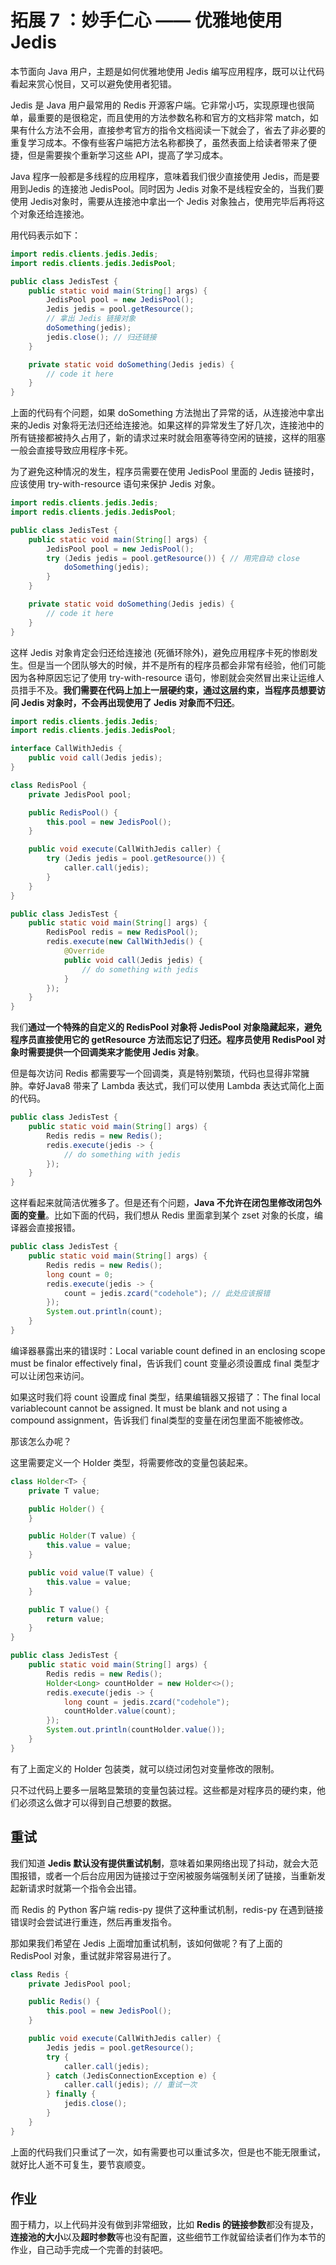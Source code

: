 # 拓展 **7** ：妙手仁心 **—— 优雅地使用 Jedis**

本节面向 Java 用户，主题是如何优雅地使用 Jedis 编写应用程序，既可以让代码看起来赏心悦目，又可以避免使用者犯错。

Jedis 是 Java 用户最常用的 Redis 开源客户端。它非常小巧，实现原理也很简单，最重要的是很稳定，而且使用的方法参数名称和官方的文档非常 match，如果有什么方法不会用，直接参考官方的指令文档阅读一下就会了，省去了非必要的重复学习成本。不像有些客户端把方法名称都换了，虽然表面上给读者带来了便捷，但是需要挨个重新学习这些 API，提高了学习成本。

Java 程序一般都是多线程的应用程序，意味着我们很少直接使用 Jedis，而是要用到Jedis 的连接池  JedisPool。同时因为 Jedis 对象不是线程安全的，当我们要使用 Jedis对象时，需要从连接池中拿出一个 Jedis 对象独占，使用完毕后再将这个对象还给连接池。

用代码表示如下：

```java
import redis.clients.jedis.Jedis;
import redis.clients.jedis.JedisPool;

public class JedisTest {
    public static void main(String[] args) {
        JedisPool pool = new JedisPool();
        Jedis jedis = pool.getResource();
        // 拿出 Jedis 链接对象
        doSomething(jedis);
        jedis.close(); // 归还链接
    }

    private static void doSomething(Jedis jedis) {
        // code it here
    }
}
```



上面的代码有个问题，如果 doSomething 方法抛出了异常的话，从连接池中拿出来的Jedis 对象将无法归还给连接池。如果这样的异常发生了好几次，连接池中的所有链接都被持久占用了，新的请求过来时就会阻塞等待空闲的链接，这样的阻塞一般会直接导致应用程序卡死。

为了避免这种情况的发生，程序员需要在使用 JedisPool 里面的 Jedis 链接时，应该使用 try-with-resource 语句来保护 Jedis 对象。

```java
import redis.clients.jedis.Jedis;
import redis.clients.jedis.JedisPool;

public class JedisTest {
    public static void main(String[] args) {
        JedisPool pool = new JedisPool();
        try (Jedis jedis = pool.getResource()) { // 用完自动 close
            doSomething(jedis);
        }
    }

    private static void doSomething(Jedis jedis) {
        // code it here
    }
}
```



这样 Jedis 对象肯定会归还给连接池 (死循环除外)，避免应用程序卡死的惨剧发生。但是当一个团队够大的时候，并不是所有的程序员都会非常有经验，他们可能因为各种原因忘记了使用 try-with-resource 语句，惨剧就会突然冒出来让运维人员措手不及。**我们需要在代码上加上一层硬约束，通过这层约束，当程序员想要访问 Jedis 对象时，不会再出现使用了 Jedis 对象而不归还**。

```java
import redis.clients.jedis.Jedis;
import redis.clients.jedis.JedisPool;

interface CallWithJedis {
    public void call(Jedis jedis);
}

class RedisPool {
    private JedisPool pool;

    public RedisPool() {
        this.pool = new JedisPool();
    }

    public void execute(CallWithJedis caller) {
        try (Jedis jedis = pool.getResource()) {
            caller.call(jedis);
        }
    }
}

public class JedisTest {
    public static void main(String[] args) {
        RedisPool redis = new RedisPool();
        redis.execute(new CallWithJedis() {
            @Override
            public void call(Jedis jedis) {
                // do something with jedis
            }
        });
    }
}
```



我们**通过一个特殊的自定义的 RedisPool 对象将 JedisPool 对象隐藏起来，避免程序员直接使用它的 getResource 方法而忘记了归还。程序员使用 RedisPool 对象时需要提供一个回调类来才能使用 Jedis 对象**。

但是每次访问 Redis 都需要写一个回调类，真是特别繁琐，代码也显得非常臃肿。幸好Java8 带来了 Lambda 表达式，我们可以使用 Lambda 表达式简化上面的代码。

```java
public class JedisTest {
    public static void main(String[] args) {
        Redis redis = new Redis();
        redis.execute(jedis -> {
            // do something with jedis
        });
    }
}
```



这样看起来就简洁优雅多了。但是还有个问题，**Java 不允许在闭包里修改闭包外面的变量**。比如下面的代码，我们想从 Redis 里面拿到某个 zset 对象的长度，编译器会直接报错。

```java
public class JedisTest {
    public static void main(String[] args) {
        Redis redis = new Redis();
        long count = 0;
        redis.execute(jedis -> {
            count = jedis.zcard("codehole"); // 此处应该报错
        });
        System.out.println(count);
    }
}
```



编译器暴露出来的错误时：Local variable count defined in an enclosing scope must be finalor effectively final，告诉我们 count 变量必须设置成 final 类型才可以让闭包来访问。

如果这时我们将 count 设置成 final 类型，结果编辑器又报错了：The final local variablecount cannot be assigned. It must be blank and not using a compound assignment，告诉我们 final类型的变量在闭包里面不能被修改。

那该怎么办呢？

这里需要定义一个 Holder 类型，将需要修改的变量包装起来。

```java
class Holder<T> {
    private T value;

    public Holder() {
    }

    public Holder(T value) {
        this.value = value;
    }

    public void value(T value) {
        this.value = value;
    }

    public T value() {
        return value;
    }
}

public class JedisTest {
    public static void main(String[] args) {
        Redis redis = new Redis();
        Holder<Long> countHolder = new Holder<>();
        redis.execute(jedis -> {
            long count = jedis.zcard("codehole");
            countHolder.value(count);
        });
        System.out.println(countHolder.value());
    }
}
```



有了上面定义的 Holder 包装类，就可以绕过闭包对变量修改的限制。

只不过代码上要多一层略显繁琐的变量包装过程。这些都是对程序员的硬约束，他们必须这么做才可以得到自己想要的数据。

## 重**试**

我们知道 **Jedis 默认没有提供重试机制**，意味着如果网络出现了抖动，就会大范围报错，或者一个后台应用因为链接过于空闲被服务端强制关闭了链接，当重新发起新请求时就第一个指令会出错。

而 Redis 的 Python 客户端 redis-py 提供了这种重试机制，redis-py 在遇到链接错误时会尝试进行重连，然后再重发指令。

那如果我们希望在 Jedis 上面增加重试机制，该如何做呢？有了上面的 RedisPool 对象，重试就非常容易进行了。

```java
class Redis {
    private JedisPool pool;

    public Redis() {
        this.pool = new JedisPool();
    }

    public void execute(CallWithJedis caller) {
        Jedis jedis = pool.getResource();
        try {
            caller.call(jedis);
        } catch (JedisConnectionException e) {
            caller.call(jedis); // 重试一次
        } finally {
            jedis.close();
        }
    }
}
```

上面的代码我们只重试了一次，如有需要也可以重试多次，但是也不能无限重试，就好比人逝不可复生，要节哀顺变。



## 作**业**

囿于精力，以上代码并没有做到非常细致，比如 **Redis 的链接参数**都没有提及，**连接池的大小**以及**超时参数**等也没有配置，这些细节工作就留给读者们作为本节的作业，自己动手完成一个完善的封装吧。